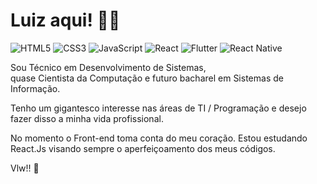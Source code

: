 # Luiz aqui! 👋🏼

![HTML5](https://img.shields.io/badge/html5-%23E34F26.svg?style=for-the-badge&logo=html5&logoColor=white)
![CSS3](https://img.shields.io/badge/css3-%231572B6.svg?style=for-the-badge&logo=css3&logoColor=white)
![JavaScript](https://img.shields.io/badge/javascript-%23323330.svg?style=for-the-badge&logo=javascript&logoColor=%23F7DF1E)
![React](https://img.shields.io/badge/React-20232A?style=for-the-badge&logo=react&logoColor=61DAFB)
![Flutter](https://img.shields.io/badge/Flutter-%2302569B.svg?style=for-the-badge&logo=Flutter&logoColor=white)
![React Native](https://img.shields.io/badge/react_native-%2320232a.svg?style=for-the-badge&logo=react&logoColor=%2361DAFB)

Sou Técnico em Desenvolvimento de Sistemas,  
quase Cientista da Computação e futuro bacharel em Sistemas de Informação.

Tenho um gigantesco interesse nas áreas de TI / Programação e desejo fazer disso a minha vida profissional.

No momento o Front-end toma conta do meu coração. Estou estudando React.Js visando sempre o aperfeiçoamento dos meus códigos. 

Vlw!! 💚

<!---
Lz-dvlp/Lz-dvlp is a ✨ special ✨ repository because its `README.md` (this file) appears on your GitHub profile.
You can click the Preview link to take a look at your changes.
--->

